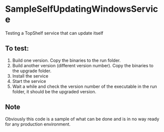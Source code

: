 # SampleSelfUpdatingWindowsService
Testing a TopShelf service that can update itself

## To test:

1. Build one version. Copy the binaries to the run folder.
1. Build another version (different version number). Copy the binaries to the upgrade folder.
1. Install the service
1. Start the service 
1. Wait a while and check the version number of the executable in the run folder, it should be the upgraded version.

## Note

Obviously this code is a sample of what can be done and is in no way ready for any production environment.
